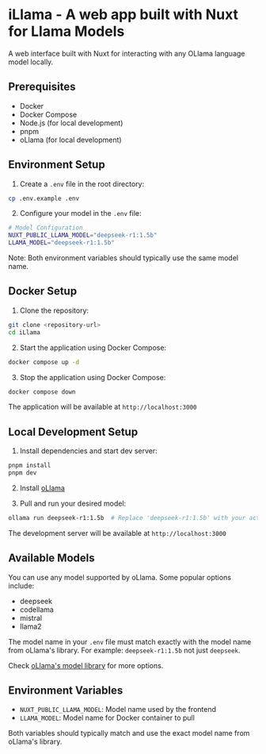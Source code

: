 # iLlama - A web app built with Nuxt for Llama Models

A web interface built with Nuxt for interacting with any OLlama language model locally.

## Prerequisites

- Docker
- Docker Compose
- Node.js (for local development)
- pnpm
- oLlama (for local development)

## Environment Setup

1. Create a `.env` file in the root directory:
```bash
cp .env.example .env
```

2. Configure your model in the `.env` file:
```bash
# Model Configuration
NUXT_PUBLIC_LLAMA_MODEL="deepseek-r1:1.5b"
LLAMA_MODEL="deepseek-r1:1.5b"
```

Note: Both environment variables should typically use the same model name.

## Docker Setup

1. Clone the repository:
```bash
git clone <repository-url>
cd iLlama
```

2. Start the application using Docker Compose:
```bash
docker compose up -d
```

3. Stop the application using Docker Compose:
```bash
docker compose down
```

The application will be available at `http://localhost:3000`

## Local Development Setup

1. Install dependencies and start dev server:
```bash
pnpm install
pnpm dev
```

2. Install [oLlama](https://ollama.com)

3. Pull and run your desired model:
```bash
ollama run deepseek-r1:1.5b  # Replace 'deepseek-r1:1.5b' with your actual model name
```

The development server will be available at `http://localhost:3000`

## Available Models

You can use any model supported by oLlama. Some popular options include:
- deepseek
- codellama
- mistral
- llama2

The model name in your `.env` file must match exactly with the model name from oLlama's library.
For example: `deepseek-r1:1.5b` not just `deepseek`.

Check [oLlama's model library](https://ollama.com/library) for more options.

## Environment Variables

- `NUXT_PUBLIC_LLAMA_MODEL`: Model name used by the frontend
- `LLAMA_MODEL`: Model name for Docker container to pull

Both variables should typically match and use the exact model name from oLlama's library.

